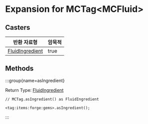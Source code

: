 # Expansion for MCTag&lt;MCFluid&gt;

## Casters

| 반환 자료형                                                | 암묵적  |
| ----------------------------------------------------- | ---- |
| [FluidIngredient](/vanilla/api/fluid/FluidIngredient) | true |

## Methods

:::group{name=asIngredient}

Return Type: [FluidIngredient](/vanilla/api/fluid/FluidIngredient)

```zenscript
// MCTag.asIngredient() as FluidIngredient

<tag:items:forge:gems>.asIngredient();
```

:::


